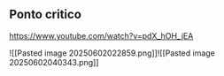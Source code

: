 ## Ponto critico

https://www.youtube.com/watch?v=pdX_hOH_jEA

![[Pasted image 20250602022859.png]]![[Pasted image 20250602040343.png]]